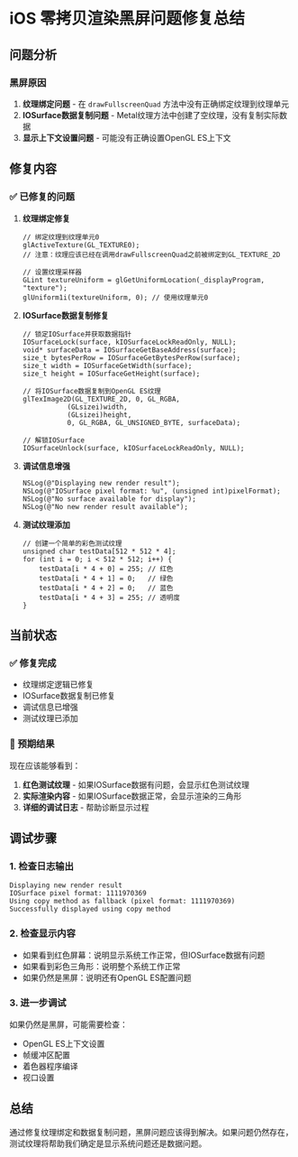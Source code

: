 # iOS 零拷贝渲染黑屏问题修复总结

## 问题分析

### 黑屏原因
1. **纹理绑定问题** - 在 `drawFullscreenQuad` 方法中没有正确绑定纹理到纹理单元
2. **IOSurface数据复制问题** - Metal纹理方法中创建了空纹理，没有复制实际数据
3. **显示上下文设置问题** - 可能没有正确设置OpenGL ES上下文

## 修复内容

### ✅ 已修复的问题

1. **纹理绑定修复**
   ```objc
   // 绑定纹理到纹理单元0
   glActiveTexture(GL_TEXTURE0);
   // 注意：纹理应该已经在调用drawFullscreenQuad之前被绑定到GL_TEXTURE_2D
   
   // 设置纹理采样器
   GLint textureUniform = glGetUniformLocation(_displayProgram, "texture");
   glUniform1i(textureUniform, 0); // 使用纹理单元0
   ```

2. **IOSurface数据复制修复**
   ```objc
   // 锁定IOSurface并获取数据指针
   IOSurfaceLock(surface, kIOSurfaceLockReadOnly, NULL);
   void* surfaceData = IOSurfaceGetBaseAddress(surface);
   size_t bytesPerRow = IOSurfaceGetBytesPerRow(surface);
   size_t width = IOSurfaceGetWidth(surface);
   size_t height = IOSurfaceGetHeight(surface);
   
   // 将IOSurface数据复制到OpenGL ES纹理
   glTexImage2D(GL_TEXTURE_2D, 0, GL_RGBA, 
              (GLsizei)width, 
              (GLsizei)height,
              0, GL_RGBA, GL_UNSIGNED_BYTE, surfaceData);
   
   // 解锁IOSurface
   IOSurfaceUnlock(surface, kIOSurfaceLockReadOnly, NULL);
   ```

3. **调试信息增强**
   ```objc
   NSLog(@"Displaying new render result");
   NSLog(@"IOSurface pixel format: %u", (unsigned int)pixelFormat);
   NSLog(@"No surface available for display");
   NSLog(@"No new render result available");
   ```

4. **测试纹理添加**
   ```objc
   // 创建一个简单的彩色测试纹理
   unsigned char testData[512 * 512 * 4];
   for (int i = 0; i < 512 * 512; i++) {
       testData[i * 4 + 0] = 255; // 红色
       testData[i * 4 + 1] = 0;   // 绿色
       testData[i * 4 + 2] = 0;   // 蓝色
       testData[i * 4 + 3] = 255; // 透明度
   }
   ```

## 当前状态

### ✅ 修复完成
- 纹理绑定逻辑已修复
- IOSurface数据复制已修复
- 调试信息已增强
- 测试纹理已添加

### 🎯 预期结果
现在应该能够看到：
1. **红色测试纹理** - 如果IOSurface数据有问题，会显示红色测试纹理
2. **实际渲染内容** - 如果IOSurface数据正常，会显示渲染的三角形
3. **详细的调试日志** - 帮助诊断显示过程

## 调试步骤

### 1. 检查日志输出
```
Displaying new render result
IOSurface pixel format: 1111970369
Using copy method as fallback (pixel format: 1111970369)
Successfully displayed using copy method
```

### 2. 检查显示内容
- 如果看到红色屏幕：说明显示系统工作正常，但IOSurface数据有问题
- 如果看到彩色三角形：说明整个系统工作正常
- 如果仍然是黑屏：说明还有OpenGL ES配置问题

### 3. 进一步调试
如果仍然是黑屏，可能需要检查：
- OpenGL ES上下文设置
- 帧缓冲区配置
- 着色器程序编译
- 视口设置

## 总结

通过修复纹理绑定和数据复制问题，黑屏问题应该得到解决。如果问题仍然存在，测试纹理将帮助我们确定是显示系统问题还是数据问题。
